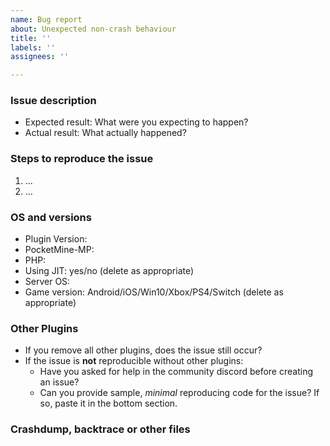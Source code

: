 ```yaml
---
name: Bug report
about: Unexpected non-crash behaviour
title: ''
labels: ''
assignees: ''

---
```


### Issue description

- Expected result: What were you expecting to happen?
- Actual result: What actually happened?

### Steps to reproduce the issue
1. ...
2. ...

### OS and versions
<!-- try the `plugins` and `version` command | LATEST IS NOT A VALID VERSION -->
* Plugin Version:
* PocketMine-MP:
* PHP:
* Using JIT: yes/no (delete as appropriate) <!-- look for the giant yellow warning in the log that says you're using JIT -->
* Server OS:
* Game version: Android/iOS/Win10/Xbox/PS4/Switch (delete as appropriate)

### Other Plugins
<!--- use the `plugins` command and paste the output below -->

- If you remove all other plugins, does the issue still occur?
- If the issue is **not** reproducible without other plugins:
  - Have you asked for help in the community discord before creating an issue?
  - Can you provide sample, *minimal* reproducing code for the issue? If so, paste it in the bottom section.

### Crashdump, backtrace or other files
<!--- Submit crashdumps at https://crash.pmmp.io and paste a link -->
<!--- Use gist or anything else to add other files and add links here -->